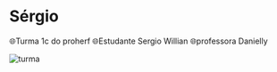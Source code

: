 # Sérgio
🌐Turma 1c do proherf
🌐Estudante Sergio Willian
🌐professora Danielly 

![turma](https://media.tenor.com/yspeVCCPEEkAAAAM/x-lume-lights.gif)
